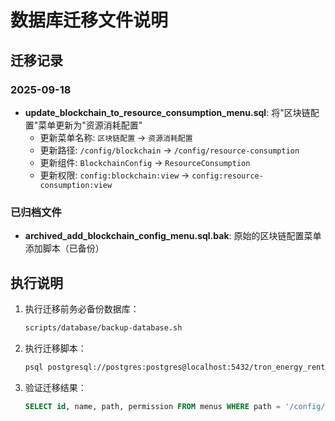 # 数据库迁移文件说明

## 迁移记录

### 2025-09-18
- **update_blockchain_to_resource_consumption_menu.sql**: 将"区块链配置"菜单更新为"资源消耗配置"
  - 更新菜单名称: `区块链配置` → `资源消耗配置`
  - 更新路径: `/config/blockchain` → `/config/resource-consumption`
  - 更新组件: `BlockchainConfig` → `ResourceConsumption`
  - 更新权限: `config:blockchain:view` → `config:resource-consumption:view`

### 已归档文件
- **archived_add_blockchain_config_menu.sql.bak**: 原始的区块链配置菜单添加脚本（已备份）

## 执行说明

1. 执行迁移前务必备份数据库：
   ```bash
   scripts/database/backup-database.sh
   ```

2. 执行迁移脚本：
   ```bash
   psql postgresql://postgres:postgres@localhost:5432/tron_energy_rental -f migrations/update_blockchain_to_resource_consumption_menu.sql
   ```

3. 验证迁移结果：
   ```sql
   SELECT id, name, path, permission FROM menus WHERE path = '/config/resource-consumption';
   ```